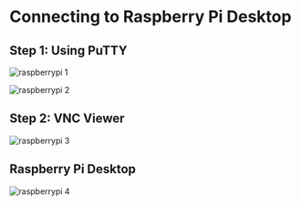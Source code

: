
# Connecting to Raspberry Pi Desktop

## Step 1: Using PuTTY
![raspberrypi 1](https://user-images.githubusercontent.com/113220582/204571888-abf1637d-7a5e-42f6-8292-d263df254bcb.png)




![raspberrypi 2](https://user-images.githubusercontent.com/113220582/204572042-89b96189-de5c-416e-9069-15409e3aaf67.png)



## Step 2: VNC Viewer
![raspberrypi 3](https://user-images.githubusercontent.com/113220582/204572060-5bd560b6-2650-4531-8984-1ec1312e1911.png)




## Raspberry Pi Desktop


![raspberrypi 4](https://user-images.githubusercontent.com/113220582/204572148-a3a29e3e-a4ce-454b-86da-f9f880f66cfb.png)
